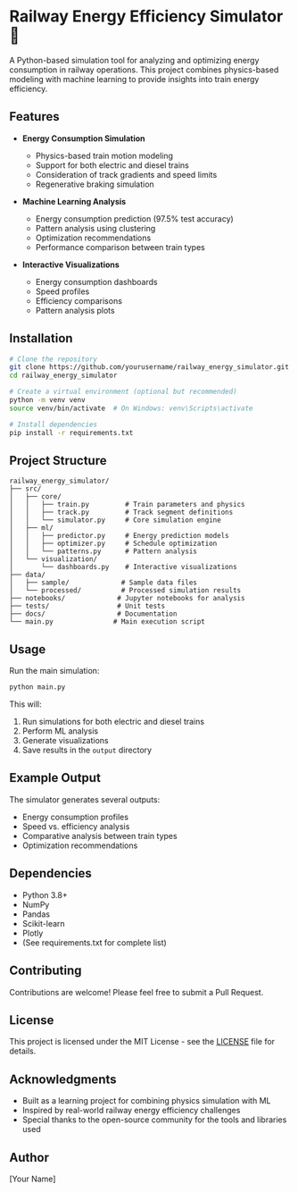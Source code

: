 # Railway Energy Efficiency Simulator 🚂

A Python-based simulation tool for analyzing and optimizing energy consumption in railway operations. This project combines physics-based modeling with machine learning to provide insights into train energy efficiency.

## Features

- **Energy Consumption Simulation**
  - Physics-based train motion modeling
  - Support for both electric and diesel trains
  - Consideration of track gradients and speed limits
  - Regenerative braking simulation

- **Machine Learning Analysis**
  - Energy consumption prediction (97.5% test accuracy)
  - Pattern analysis using clustering
  - Optimization recommendations
  - Performance comparison between train types

- **Interactive Visualizations**
  - Energy consumption dashboards
  - Speed profiles
  - Efficiency comparisons
  - Pattern analysis plots

## Installation

```bash
# Clone the repository
git clone https://github.com/yourusername/railway_energy_simulator.git
cd railway_energy_simulator

# Create a virtual environment (optional but recommended)
python -m venv venv
source venv/bin/activate  # On Windows: venv\Scripts\activate

# Install dependencies
pip install -r requirements.txt
```

## Project Structure

```
railway_energy_simulator/
├── src/
│   ├── core/
│   │   ├── train.py         # Train parameters and physics
│   │   ├── track.py         # Track segment definitions
│   │   └── simulator.py     # Core simulation engine
│   ├── ml/
│   │   ├── predictor.py     # Energy prediction models
│   │   ├── optimizer.py     # Schedule optimization
│   │   └── patterns.py      # Pattern analysis
│   └── visualization/
│       └── dashboards.py    # Interactive visualizations
├── data/
│   ├── sample/             # Sample data files
│   └── processed/          # Processed simulation results
├── notebooks/             # Jupyter notebooks for analysis
├── tests/                 # Unit tests
├── docs/                  # Documentation
└── main.py               # Main execution script
```

## Usage

Run the main simulation:
```bash
python main.py
```

This will:
1. Run simulations for both electric and diesel trains
2. Perform ML analysis
3. Generate visualizations
4. Save results in the `output` directory

## Example Output

The simulator generates several outputs:
- Energy consumption profiles
- Speed vs. efficiency analysis
- Comparative analysis between train types
- Optimization recommendations

## Dependencies

- Python 3.8+
- NumPy
- Pandas
- Scikit-learn
- Plotly
- (See requirements.txt for complete list)

## Contributing

Contributions are welcome! Please feel free to submit a Pull Request.

## License

This project is licensed under the MIT License - see the [LICENSE](LICENSE) file for details.

## Acknowledgments

- Built as a learning project for combining physics simulation with ML
- Inspired by real-world railway energy efficiency challenges
- Special thanks to the open-source community for the tools and libraries used

## Author

[Your Name]